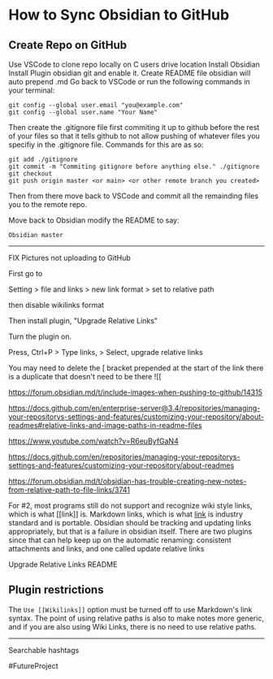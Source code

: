 # How to Sync Obsidian to GitHub

## Create Repo on GitHub
Use VSCode to clone repo locally on C users drive location
Install Obsidian
Install Plugin obsidian git and enable it.
Create README file obsidian will auto prepend .md
Go back to VSCode or run the following commands in your terminal:

	git config --global user.email "you@example.com"
	git config --global user.name "Your Name"

Then create the .gitignore file first commiting it up to github before the rest of your files so that it tells github to not allow pushing of whatever files you specifiy in the .gitignore file. Commands for this are as so:

	git add ./gitignore
	git commit -m "Commiting gitignore before anything else." ./gitignore
	git checkout
	git push origin master <or main> <or other remote branch you created>

Then from there move back to VSCode and commit all the remainding files you to the remote repo. 

Move back to Obsidian modify the README to say:

	Obsidian master

---

FIX Pictures not uploading to GitHub

First go to 

Setting > file and links > new link format > set to relative path

then disable wikilinks format

Then install plugin, "Upgrade Relative Links"

Turn the plugin on.

Press,  Ctrl+P > Type links, > Select, upgrade relative links

You may need to delete the \[  bracket  prepended at the start of the link there is a duplicate that doesn't need to be there !\[[

https://forum.obsidian.md/t/include-images-when-pushing-to-github/14315

https://docs.github.com/en/enterprise-server@3.4/repositories/managing-your-repositorys-settings-and-features/customizing-your-repository/about-readmes#relative-links-and-image-paths-in-readme-files

https://www.youtube.com/watch?v=R6euByfGaN4

https://docs.github.com/en/repositories/managing-your-repositorys-settings-and-features/customizing-your-repository/about-readmes

https://forum.obsidian.md/t/obsidian-has-trouble-creating-new-notes-from-relative-path-to-file-links/3741

For #2, most programs still do not support and recognize wiki style links, which is what [[link]] is.  Markdown links, which is what [link](relative/path/to/link.md) is industry standard and is portable. Obsidian should be tracking and updating links appropriately, but that is a failure in obsidian itself. There are two plugins since that can help keep up on the automatic renaming: consistent attachments and links, and one called update relative links


Upgrade Relative Links README
## Plugin restrictions

The `Use [[Wikilinks]]` option must be turned off to use Markdown's link syntax. The point of using relative paths is also to make notes more generic, and if you are also using Wiki Links, there is no need to use relative paths.

---

Searchable hashtags

#FutureProject 




